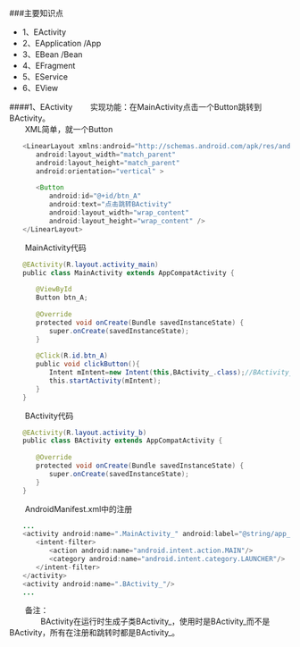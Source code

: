 
###主要知识点
* 1、EActivity
* 2、EApplication   /App
* 3、EBean    /Bean  
* 4、EFragment
* 5、EService
* 6、EView

####1、EActivity
　　实现功能：在MainActivity点击一个Button跳转到BActivity。
<br/>
　　XML简单，就一个Button
```Java
　　<LinearLayout xmlns:android="http://schemas.android.com/apk/res/android"
　　　　android:layout_width="match_parent"
　　　　android:layout_height="match_parent"
　　　　android:orientation="vertical" >
　　　
　　　　<Button
　　　　　　android:id="@+id/btn_A"
　　　　　　android:text="点击跳转BActivity"
　　　　　　android:layout_width="wrap_content"
　　　　　　android:layout_height="wrap_content" />
　　</LinearLayout>
```
　　MainActivity代码
```Java
　　@EActivity(R.layout.activity_main)
　　public class MainActivity extends AppCompatActivity {
    　
　　　　@ViewById
　　　　Button btn_A;
　　　
　　　　@Override
　　　　protected void onCreate(Bundle savedInstanceState) {
　　　　　　super.onCreate(savedInstanceState);
　　　　}
    　
　　　　@Click(R.id.btn_A)
　　　　public void clickButton(){
　　　　　　Intent mIntent=new Intent(this,BActivity_.class);//BActivity_（注意）
　　　　　　this.startActivity(mIntent);
　　　　}
　　}
```
　　BActivity代码
```Java
　　@EActivity(R.layout.activity_b)
　　public class BActivity extends AppCompatActivity {
     
　　　　@Override
　　　　protected void onCreate(Bundle savedInstanceState) {
　　　　　　super.onCreate(savedInstanceState);
　　　　} 
　　}
```
　　AndroidManifest.xml中的注册
```Java
　　...
　　<activity android:name=".MainActivity_" android:label="@string/app_name">
　　　　<intent-filter>
　　　　　　<action android:name="android.intent.action.MAIN"/>
　　　　　　<category android:name="android.intent.category.LAUNCHER"/>
　　　　</intent-filter>
　　</activity>
　　<activity android:name=".BActivity_"/>
　　...
```
　　备注：<br/>
　　　　BActivity在运行时生成子类BActivity_，使用时是BActivity_而不是BActivity，所有在注册和跳转时都是BActivity_。
